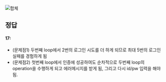![합체](https://user-images.githubusercontent.com/69576676/133031111-2465a540-c003-4e18-8a16-c6dc23363e00.png)

정답
-----
#### 17:
- (문제점1) 두번째 loop에서 2번의 로그인 시도를 더 하게 되므로 최대 5번의 로그인 실패를 경험하게 됨
- (문제점2) 첫번째 loop에서 인증에 성공하여도 순차적으로 두번째 loop의 operation을 수행하게 되고 에러메시지를 받게 됨, 그리고 다시 id/pw 입력을 해야됨.
